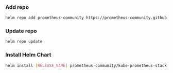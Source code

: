 ### Add repo
```bash
helm repo add prometheus-community https://prometheus-community.github.io/helm-charts
```

### Update repo
```bash
helm repo update
```

### Install Helm Chart
```bash
helm install [RELEASE_NAME] prometheus-community/kube-prometheus-stack --namespace prometheus -f values.yaml
```
